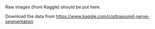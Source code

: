 Raw images (from Kaggle) should be put here.

Download the data from https://www.kaggle.com/c/ultrasound-nerve-segmentation
